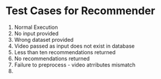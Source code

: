 # Test Cases for Recommender

1. Normal Execution 
2. No input provided
3. Wrong dataset provided 
4. Video passed as input does not exist in database
5. Less than ten recommendations returned
6. No recommendations returned
7. Failure to preprocess - video atrributes mismatch
8. 
